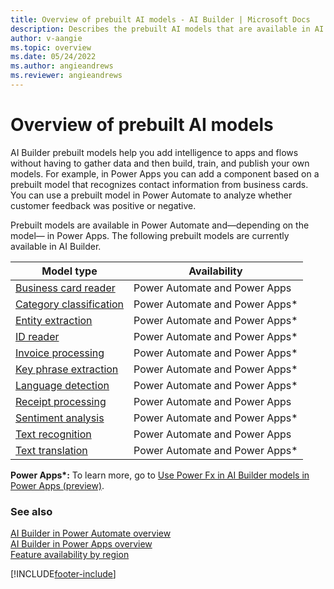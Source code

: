 ```yaml
---
title: Overview of prebuilt AI models - AI Builder | Microsoft Docs
description: Describes the prebuilt AI models that are available in AI Builder.
author: v-aangie
ms.topic: overview
ms.date: 05/24/2022
ms.author: angieandrews
ms.reviewer: angieandrews
---
```


# Overview of prebuilt AI models

AI Builder prebuilt models help you add intelligence to apps and flows without having to gather data and then build, train, and publish your own models. For example, in Power Apps you can add a component based on a prebuilt model that recognizes contact information from business cards. You can use a prebuilt model in Power Automate to analyze whether customer feedback was positive or negative.

Prebuilt models are available in Power Automate and&mdash;depending on the model&mdash; in Power Apps. The following prebuilt models are currently available in AI Builder.

|   Model type  | Availability  |
| -------- | --------- |
| [Business card reader](prebuilt-business-card.md)   |   Power Automate and Power Apps    |
| [Category classification](prebuilt-category-classification.md) | Power Automate and Power Apps*  |
| [Entity extraction](prebuilt-entity-extraction.md)    |    Power Automate and Power Apps*   |
| [ID reader](prebuilt-id-reader.md)    |    Power Automate and Power Apps*     |
| [Invoice processing](prebuilt-invoice-processing.md)    |    Power Automate and Power Apps*     |
| [Key phrase extraction](prebuilt-key-phrase.md)  |    Power Automate and Power Apps*     |
| [Language detection](prebuilt-language-detection.md)  |    Power Automate and Power Apps*     |
| [Receipt processing](prebuilt-receipt-processing.md)   |   Power Automate and Power Apps      |
| [Sentiment analysis](prebuilt-sentiment-analysis.md)    |    Power Automate and Power Apps*     |
| [Text recognition](prebuilt-text-recognition.md)    |    Power Automate and Power Apps     |
| [Text translation](prebuilt-text-translation.md)    |    Power Automate and Power Apps*     |

**Power Apps\*:** To learn more, go to [Use Power Fx in AI Builder models in Power Apps (preview)](/ai-builder/powerfx-in-powerapps).

### See also

[AI Builder in Power Automate overview](use-in-flow-overview.md)  
[AI Builder in Power Apps overview](use-in-powerapps-overview.md)  
[Feature availability by region](availability-region.md)


[!INCLUDE[footer-include](includes/footer-banner.md)]
